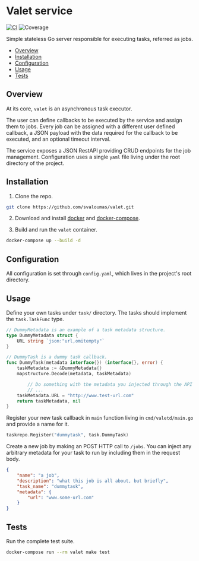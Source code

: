 # Valet service
[![CI](https://github.com/svaloumas/valet/actions/workflows/ci.yml/badge.svg)](https://github.com/svaloumas/valet/actions/workflows/ci.yml)
![Coverage](https://img.shields.io/badge/Coverage-92.9%25-brightgreen)

Simple stateless Go server responsible for executing tasks, referred as jobs.

* [Overview](#overview)
* [Installation](#installation)
* [Configuration](#configuration)
* [Usage](#usage)
* [Tests](#tests)

<a name="overview"/>

## Overview

At its core, `valet` is an asynchronous task executor.

The user can define callbacks to be executed by the service and assign them to jobs. Every job can be assigned with a different user defined
callback, a JSON payload with the data required for the callback to be executed, and an optional timeout interval.

The service exposes a JSON RestAPI providing CRUD endpoints for the job management. Configuration uses a single `yaml` file living under the root
directory of the project.

<a name="installation"/>

## Installation

1. Clone the repo.

```bash
git clone https://github.com/svaloumas/valet.git
```

2. Download and install [docker](https://docs.docker.com/get-docker/) and [docker-compose](https://docs.docker.com/compose/install/).

3. Build and run the `valet` container.

```bash
docker-compose up --build -d
```

<a name="configuration"/>

## Configuration

All configuration is set through `config.yaml`, which lives in the project's root directory.

<a name="usage"/>

## Usage

Define your own tasks under `task/` directory. The tasks should implement the `task.TaskFunc` type.

```go
// DummyMetadata is an example of a task metadata structure.
type DummyMetadata struct {
	URL string `json:"url,omitempty"`
}

// DummyTask is a dummy task callback.
func DummyTask(metadata interface{}) (interface{}, error) {
	taskMetadata := &DummyMetadata{}
	mapstructure.Decode(metadata, taskMetadata)

        // Do something with the metadata you injected through the API
        // ...
	taskMetadata.URL = "http://www.test-url.com"
	return taskMetadata, nil
}

```

Register your new task callback in `main` function living in `cmd/valetd/main.go` and provide a name for it.

```go
taskrepo.Register("dummytask", task.DummyTask)
```

Create a new job by making an POST HTTP call to `/jobs`. You can inject any arbitrary metadata for your task to run
by including them in the request body.

```json
{
    "name": "a job",
    "description": "what this job is all about, but briefly",
    "task_name": "dummytask",
    "metadata": {
        "url": "www.some-url.com"
    }
}
```

<a name="tests"/>

## Tests

Run the complete test suite.

```bash
docker-compose run --rm valet make test
```